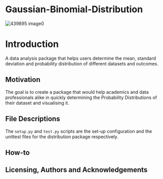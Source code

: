 # Gaussian-Binomial-Distribution


![439895 image0](https://user-images.githubusercontent.com/67300602/127413434-98cb1c19-e357-42c4-ac10-c3a07c6fdda4.jpg)


# Introduction

A data analysis package that helps users determine the mean, standard deviation and probability distribution of different datasets and outcomes. 

## Motivation 
The goal is to create a package that would help academics and data professionals alike in quickly determining the Probability Distributions of their dataset and visualising it.  


## File Descriptions 
The ``setup.py`` and ``test.py`` scripts are the set-up configuration and the unittest files for the distribution package respectively. 



## How-to




## Licensing, Authors and Acknowledgements
